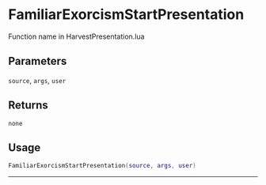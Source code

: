 # FamiliarExorcismStartPresentation
Function name in HarvestPresentation.lua
## Parameters
`source`, `args`, `user`
## Returns
`none`
## Usage
```lua
FamiliarExorcismStartPresentation(source, args, user)
```
---
